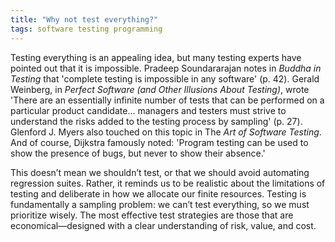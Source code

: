 ```yaml
---
title: "Why not test everything?"
tags: software testing programming
---
```


Testing everything is an appealing idea, but many testing experts have pointed out that it is impossible. Pradeep Soundararajan notes in _Buddha in Testing_ that 'complete testing is impossible in any software' (p. 42). Gerald Weinberg, in _Perfect Software (and Other Illusions About Testing)_, wrote 'There are an essentially infinite number of tests that can be performed on a particular product candidate... managers and testers must strive to understand the risks added to the testing process by sampling' (p. 27). Glenford J. Myers also touched on this topic in The _Art of Software Testing_. And of course, Dijkstra famously noted: 'Program testing can be used to show the presence of bugs, but never to show their absence.'

This doesn’t mean we shouldn’t test, or that we should avoid automating regression suites. Rather, it reminds us to be realistic about the limitations of testing and deliberate in how we allocate our finite resources. Testing is fundamentally a sampling problem: we can’t test everything, so we must prioritize wisely. The most effective test strategies are those that are economical—designed with a clear understanding of risk, value, and cost.